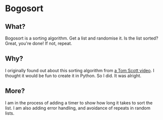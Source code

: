 # Bogosort

## What?
Bogosort is a sorting algorithm. Get a list and randomise it. Is the list sorted? Great, you're done! If not, repeat.

## Why?
I originally found out about this sorting algorithm from [a Tom Scott video](https://www.youtube.com/watch?v=RGuJga2Gl_k). I thought it would be fun to create it in Python. So I did. It was alright.

## More?
I am in the process of adding a timer to show how long it takes to sort the list. I am also adding error handling, and avoidance of repeats in random lists.